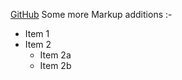 [GitHub](http://github.com)
Some more Markup additions :-
* Item 1
* Item 2
  * Item 2a
  * Item 2b
